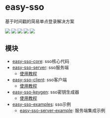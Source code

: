 # easy-sso

基于时间戳的简易单点登录解决方案

![](https://img.shields.io/badge/springframework-4.3.15.RELEASE-brightgreen)
![](https://img.shields.io/badge/jdk-1.8%2B-brightgreen)
![](https://img.shields.io/badge/commons--lang3-3.7-brightgreen)
![](https://img.shields.io/badge/commons--codec-1.12-brightgreen)
![](https://img.shields.io/badge/toolkit-1.0.1-brightgreen)

## 模块

- [easy-sso-core](easy-sso-core): sso核心代码
- [easy-sso-server](easy-sso-server): sso服务端
  - [使用教程](./easy-sso-server/README.md) 
- [easy-sso-client](easy-sso-client): sso客户端
  - [使用教程](./easy-sso-client/README.md) 
- [easy-sso-keygen](easy-sso-keygen): sso密钥生成器
  - [使用教程](./easy-sso-keygen/README.md)
- [easy-sso-examples](easy-sso-examples): sso示例
  - [easy-sso-server-example](./easy-sso-examples/easy-sso-server-examples): 服务端集成示例